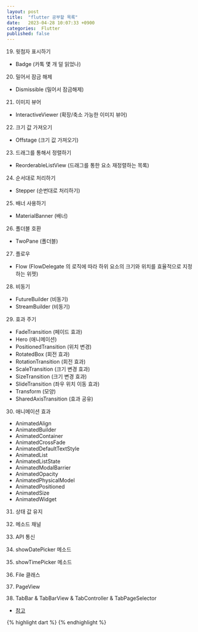 ```yaml
---
layout: post
title:  "flutter 공부할 목록"
date:   2023-04-28 10:07:33 +0900
categories:  Flutter
published: false
---
```


19. 윗첨자 표시하기
- Badge (카톡 몇 개 덜 읽었나)

20. 밀어서 잠금 해제
- Dismissible (밀어서 잠금해제)

21. 이미지 뷰어
- InteractiveViewer (확장/축소 가능한 이미지 뷰어)

22. 크기 값 가져오기
- Offstage (크기 값 가져오기)

23. 드래그를 통해서 정렬하기
- ReorderableListView (드래그를 통한 요소 재정렬하는 목록)

24. 순서대로 처리하기
- Stepper (순번대로 처리하기)

25. 배너 사용하기
- MaterialBanner (배너)

26. 폴더블 호환
- TwoPane (폴더블)

27. 플로우
- Flow (FlowDelegate 의 로직에 따라 하위 요소의 크기와 위치를 효율적으로 지정하는 위젯)

28. 비동기
- FutureBuilder (비동기)
- StreamBuilder (비동기)

29. 효과 주기
- FadeTransition (페이드 효과)
- Hero (애니메이션)
- PositionedTransition (위치 변경)
- RotatedBox (회전 효과)
- RotationTransition (회전 효과)
- ScaleTransition (크기 변경 효과)
- SizeTransition (크기 변경 효과)
- SlideTransition (좌우 위치 이동 효과)
- Transform (모양)
- SharedAxisTransition (효과 공유)

30. 애니메이션 효과
- AnimatedAlign
- AnimatedBuilder
- AnimatedContainer
- AnimatedCrossFade
- AnimatedDefaultTextStyle
- AnimatedList
- AnimatedListState
- AnimatedModalBarrier
- AnimatedOpacity
- AnimatedPhysicalModel
- AnimatedPositioned
- AnimatedSize
- AnimatedWidget

31. 상태 값 유지

32. 메소드 채널

33. API 통신

34. showDatePicker 메소드

35. showTimePicker 메소드

36. File 클래스

37. PageView

38. TabBar & TabBarView & TabController & TabPageSelector

- [참고]()

{% highlight dart %}
{% endhighlight %}